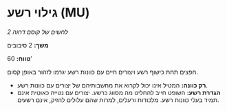 # גילוי רשע (MU)

*לחשים של קוסם דרגה 2*

**משך:** 2 סיבובים

**טווח:** 60’

חפצים תחת כישוף רשע ויצורים חיים עם כוונות רשע יגרמו לזהור באופן קסום.

- **רק כוונה:** המטיל אינו יכול לקרוא את מחשבותיהם של יצורים עם כוונות רשע.
- **הגדרת רשע:** השופט חייב להחליט מה מסווג כרשע. יצורים עם נטייה כאוטית אינם תמיד בעלי כוונות רשע. מלכודות ורעלים, למרות שהם עלולים להזיק, אינם רשעים.